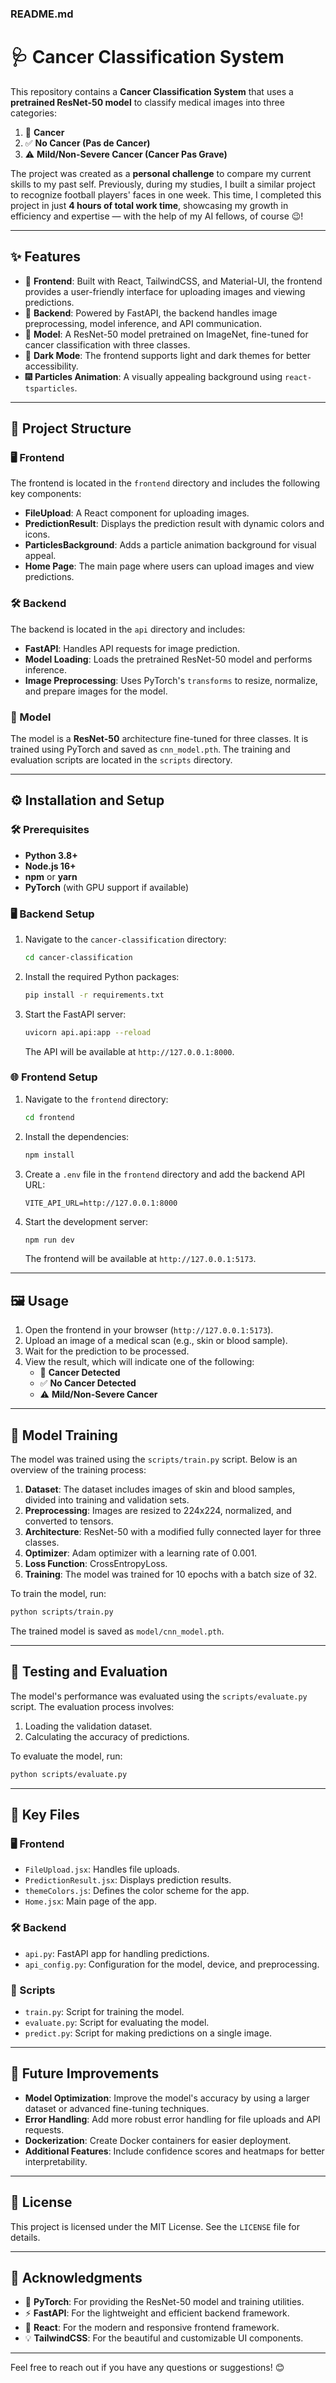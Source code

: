 ### README.md

# 🩺 Cancer Classification System

This repository contains a **Cancer Classification System** that uses a **pretrained ResNet-50 model** to classify medical images into three categories:

1. 🛑 **Cancer**
2. ✅ **No Cancer (Pas de Cancer)**
3. ⚠️ **Mild/Non-Severe Cancer (Cancer Pas Grave)**

The project was created as a **personal challenge** to compare my current skills to my past self. Previously, during my studies, I built a similar project to recognize football players' faces in one week. This time, I completed this project in just **4 hours of total work time**, showcasing my growth in efficiency and expertise — with the help of my AI fellows, of course 😉!

---

## ✨ Features

- 🎨 **Frontend**: Built with React, TailwindCSS, and Material-UI, the frontend provides a user-friendly interface for uploading images and viewing predictions.
- 🚀 **Backend**: Powered by FastAPI, the backend handles image preprocessing, model inference, and API communication.
- 🧠 **Model**: A ResNet-50 model pretrained on ImageNet, fine-tuned for cancer classification with three classes.
- 🌙 **Dark Mode**: The frontend supports light and dark themes for better accessibility.
- 🎆 **Particles Animation**: A visually appealing background using `react-tsparticles`.

---

## 📂 Project Structure

### 🖥️ Frontend

The frontend is located in the `frontend` directory and includes the following key components:

- **FileUpload**: A React component for uploading images.
- **PredictionResult**: Displays the prediction result with dynamic colors and icons.
- **ParticlesBackground**: Adds a particle animation background for visual appeal.
- **Home Page**: The main page where users can upload images and view predictions.

### 🛠️ Backend

The backend is located in the `api` directory and includes:

- **FastAPI**: Handles API requests for image prediction.
- **Model Loading**: Loads the pretrained ResNet-50 model and performs inference.
- **Image Preprocessing**: Uses PyTorch's `transforms` to resize, normalize, and prepare images for the model.

### 🧩 Model

The model is a **ResNet-50** architecture fine-tuned for three classes. It is trained using PyTorch and saved as `cnn_model.pth`. The training and evaluation scripts are located in the `scripts` directory.

---

## ⚙️ Installation and Setup

### 🛠️ Prerequisites

- **Python 3.8+**
- **Node.js 16+**
- **npm** or **yarn**
- **PyTorch** (with GPU support if available)

### 🖥️ Backend Setup

1. Navigate to the `cancer-classification` directory:

   ```bash
   cd cancer-classification
   ```

2. Install the required Python packages:

   ```bash
   pip install -r requirements.txt
   ```

3. Start the FastAPI server:

   ```bash
   uvicorn api.api:app --reload
   ```

   The API will be available at `http://127.0.0.1:8000`.

### 🌐 Frontend Setup

1. Navigate to the `frontend` directory:

   ```bash
   cd frontend
   ```

2. Install the dependencies:

   ```bash
   npm install
   ```

4. Create a `.env` file in the `frontend` directory and add the backend API URL:

   ```env
   VITE_API_URL=http://127.0.0.1:8000
   ```

5. Start the development server:

   ```bash
   npm run dev
   ```

   The frontend will be available at `http://127.0.0.1:5173`.

---

## 🖼️ Usage

1. Open the frontend in your browser (`http://127.0.0.1:5173`).
2. Upload an image of a medical scan (e.g., skin or blood sample).
3. Wait for the prediction to be processed.
4. View the result, which will indicate one of the following:
   - 🛑 **Cancer Detected**
   - ✅ **No Cancer Detected**
   - ⚠️ **Mild/Non-Severe Cancer**

---

## 🧠 Model Training

The model was trained using the `scripts/train.py` script. Below is an overview of the training process:

1. **Dataset**: The dataset includes images of skin and blood samples, divided into training and validation sets.
2. **Preprocessing**: Images are resized to 224x224, normalized, and converted to tensors.
3. **Architecture**: ResNet-50 with a modified fully connected layer for three classes.
4. **Optimizer**: Adam optimizer with a learning rate of 0.001.
5. **Loss Function**: CrossEntropyLoss.
6. **Training**: The model was trained for 10 epochs with a batch size of 32.

To train the model, run:

```bash
python scripts/train.py
```

The trained model is saved as `model/cnn_model.pth`.

---

## 🧪 Testing and Evaluation

The model's performance was evaluated using the `scripts/evaluate.py` script. The evaluation process involves:

1. Loading the validation dataset.
2. Calculating the accuracy of predictions.

To evaluate the model, run:

```bash
python scripts/evaluate.py
```

---

## 📁 Key Files

### 🖥️ Frontend

- `FileUpload.jsx`: Handles file uploads.
- `PredictionResult.jsx`: Displays prediction results.
- `themeColors.js`: Defines the color scheme for the app.
- `Home.jsx`: Main page of the app.

### 🛠️ Backend

- `api.py`: FastAPI app for handling predictions.
- `api_config.py`: Configuration for the model, device, and preprocessing.

### 📜 Scripts

- `train.py`: Script for training the model.
- `evaluate.py`: Script for evaluating the model.
- `predict.py`: Script for making predictions on a single image.

---

## 🚀 Future Improvements

- **Model Optimization**: Improve the model's accuracy by using a larger dataset or advanced fine-tuning techniques.
- **Error Handling**: Add more robust error handling for file uploads and API requests.
- **Dockerization**: Create Docker containers for easier deployment.
- **Additional Features**: Include confidence scores and heatmaps for better interpretability.

---

## 📜 License

This project is licensed under the MIT License. See the `LICENSE` file for details.

---

## 🙌 Acknowledgments

- 🧠 **PyTorch**: For providing the ResNet-50 model and training utilities.
- ⚡ **FastAPI**: For the lightweight and efficient backend framework.
- 🎨 **React**: For the modern and responsive frontend framework.
- 💡 **TailwindCSS**: For the beautiful and customizable UI components.

---

Feel free to reach out if you have any questions or suggestions! 😊
